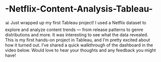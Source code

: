 # -Netflix-Content-Analysis-Tableau-

📊 Just wrapped up my first Tableau project!
I used a Netflix dataset to explore and analyze content trends — from release patterns to genre distributions and more. It was interesting to see what the data revealed.
This is my first hands-on project in Tableau, and I’m pretty excited about how it turned out. I’ve shared a quick walkthrough of the dashboard in the video below.
Would love to hear your thoughts and any feedback you might have!

